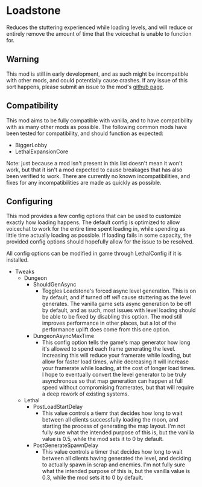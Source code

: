 # Loadstone
Reduces the stuttering experienced while loading levels, and will reduce or entirely remove the amount of time that the voicechat is unable to function for.

## Warning
This mod is still in early development, and as such might be incompatible with other mods, and could potentially cause crashes. If any issue of this sort happens, please submit an issue to the mod's [github page](https://github.com/AdalynBlack/Loadstone/issues).

## Compatibility
This mod aims to be fully compatible with vanilla, and to have compatibility with as many other mods as possible. The following common mods have been tested for compatibility, and should function as expected:
- BiggerLobby
- LethalExpansionCore

Note: just because a mod isn't present in this list doesn't mean it won't work, but that it isn't a mod expected to cause breakages that has also been verified to work. There are currently no known incompatibilities, and fixes for any incompatibilities are made as quickly as possible.

## Configuring
This mod provides a few config options that can be used to customize exactly how loading happens. The default config is optimized to allow voicechat to work for the entire time spent loading in, while spending as little time actually loading as possible. If loading fails in some capacity, the provided config options should hopefully allow for the issue to be resolved.

All config options can be modified in game through LethalConfig if it is installed.

- Tweaks
  - Dungeon
    - ShouldGenAsync
      - Toggles Loadstone's forced async level generation. This is on by default, and if turned off *will* cause stuttering as the level generates. The vanilla game sets async generation to be off by default, and as such, most issues with level loading should be able to be fixed by disabling this option. The mod still improves performance in other places, but a lot of the performance uplift does come from this one option.
    - DungeonAsyncMaxTime
      - This config option tells the game's map generator how long it's allowed to spend each frame generating the level. Increasing this will reduce your framerate while loading, but allow for faster load times, while decreasing it will increase your framerate while loading, at the cost of longer load times. I hope to eventually convert the level generator to be truly asynchronous so that map generation can happen at full speed without compromising framerates, but that will require a deep rework of existing systems.
  - Lethal
    - PostLoadStartDelay
      - This value controls a tiemr that decides how long to wait between all clients successfully loading the moon, and starting the process of generating the map layout. I'm not fully sure what the intended purpose of this is, but the vanilla value is 0.5, while the mod sets it to 0 by default.
    - PostGenerateSpawnDelay
      - This value controls a timer that decides how long to wait between all clients having generated the level, and deciding to actually spawn in scrap and enemies. I'm not fully sure what the intended purpose of this is, but the vanilla value is 0.3, while the mod sets it to 0 by default.
